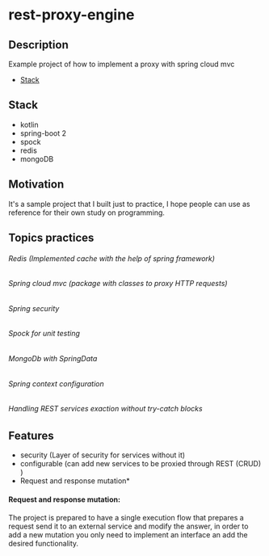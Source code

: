# rest-proxy-engine

## Description
Example project of how to implement a proxy with spring cloud mvc

* [Stack](#stack)

## Stack
* kotlin
* spring-boot 2
* spock
*  redis
*  mongoDB

## Motivation
It's a sample project that I built just to practice, I hope people can use as reference for their 
own study on programming.

## Topics practices
###### Redis (Implemented cache with the help of spring framework)
###### Spring cloud mvc (package with classes to proxy HTTP requests)
###### Spring security
###### Spock for unit testing
###### MongoDb with SpringData
###### Spring context configuration
###### Handling REST services exaction without try-catch blocks

## Features
* security (Layer of security for services without it)
* configurable (can add new services to be proxied through REST (CRUD) )
* Request and response mutation*

#### Request and response mutation:
The project is prepared to have a single execution flow that prepares a request send it to
an external service and modify the answer, in order to add a new mutation you only need to implement
an interface an add the desired functionality.